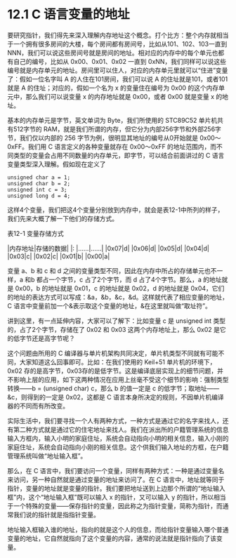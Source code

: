 # 12.1 C 语言变量的地址

要研究指针，我们得先来深入理解内存地址这个概念。打个比方：整个内存就相当于一个拥有很多房间的大楼，每个房间都有房间号，比如从101、102、103一直到 NNN，我们可以说这些房间号就是房间的地址。相对应的内存中的每个单元也都有自己的编号，比如从 0x00、0x01、0x02 一直到 0xNN，我们同样可以说这些编号就是内存单元的地址。房间里可以住人，对应的内存单元里就可以“住进”变量了：假如一位名字叫 A 的人住在101房间，我们可以说 A 的住址就是101，或者101就是 A 的住址；对应的，假如一个名为 x 的变量住在编号为 0x00 的这个内存单元中，那么我们可以说变量 x 的内存地址就是 0x00，或者 0x00 就是变量 x 的地址。

基本的内存单元是字节，英文单词为 Byte，我们所使用的 STC89C52 单片机共有512字节的 RAM，就是我们所谓的内存，但它分为内部256字节和外部256字节，我们仅以内部的 256 字节为例，很明显其地址的编号从0开始就是 0x00～0xFF。我们用 C 语言定义的各种变量就存在 0x00～0xFF 的地址范围内，而不同类型的变量会占用不同数量的内存单元，即字节，可以结合前面讲过的 C 语言变量类型深入理解。假如现在定义了 

```
unsigned char a = 1;
unsigned char b = 2;
unsigned int c = 3;
unsigned long d = 4;
```

这样4个变量，我们把这4个变量分别放到内存中，就会是表12-1中所列的样子，我们先来大概了解一下他们的存储方式。

表12-1 变量存储方式 

|内存地址|存储的数据|
|:
|……|……|
|0x07|d| 
|0x06|d|
|0x05|d|
|0x04|d|
|0x03|c|
|0x02|c|
|0x01|b|
|0x00|a|

变量 a、b 和 c 和 d 之间的变量类型不同，因此在内存中所占的存储单元也不一样，a 和b 都占一个字节，c 占了2个字节，而 d 占了4个字节。那么，a 的地址就是 0x00，b 的地址就是 0x01，c 的地址就是 0x02，d 的地址就是 0x04，它们的地址的表达方式可以写成：&a，&b，&c，&d。这样就代表了相应变量的地址，C 语言中变量前加一个&表示取这个变量的地址，&在这里就叫做“取址符”。

讲到这里，有一点延伸内容，大家可以了解下：比如变量 c 是 unsigned int 类型的，占了2个字节，存储在了 0x02 和 0x03 这两个内存地址上，那么 0x02 是它的低字节还是高字节呢？

这个问题由所用的 C 编译器与单片机架构共同决定，单片机类型不同就有可能不同，大家知道这么回事即可。比如：在我们使用的 Keil+51 单片机的环境下，0x02 存的是高字节，0x03存的是低字节。这是编译底层实现上的细节问题，并不影响上层的应用，如下这两种情况在应用上丝毫不受这个细节的影响：强制类型转换——b = (unsigned char) c，那么 b 的值一定是 c 的低字节；取地址——&c，则得到的一定是 0x02，这都是 C 语言本身所决定的规则，不因单片机编译器的不同而有所改变。

实际生活中，我们要寻找一个人有两种方式，一种方式是通过它的名字来找人，还有第二种方式就是通过它的住宅地址来找人。我们在派出所的户籍管理系统的信息输入方框内，输入小明的家庭住址，系统会自动指向小明的相关信息，输入小刚的家庭住址，系统会自动指向小刚的相关信息。这个供我们输入地址的方框，在户籍管理系统叫做“地址输入框”。

那么，在 C 语言中，我们要访问一个变量，同样有两种方式：一种是通过变量名来访问，另一种自然就是通过变量的地址来访问了。在 C 语言中，地址就等同于指针，变量的地址就是变量的指针。我们要把地址送到上边那个所谓的“地址输入框”内，这个“地址输入框”既可以输入 x 的指针，又可以输入 y 的指针，所以相当于一个特殊的变量——保存指针的变量，因此称之为指针变量，简称为指针，而通常我们说的指针就是指指针变量。

地址输入框输入谁的地址，指向的就是这个人的信息，而给指针变量输入哪个普通变量的地址，它自然就指向了这个变量的内容，通常的说法就是指针指向了该变量。 
